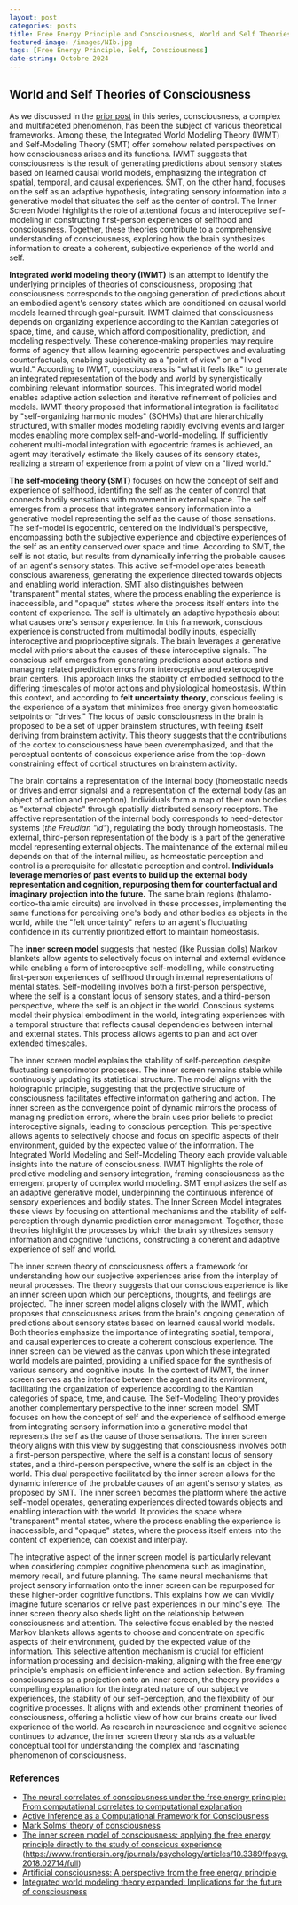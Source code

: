 ```yaml
---
layout: post
categories: posts
title: Free Energy Principle and Consciousness, World and Self Theories of Consciousness
featured-image: /images/NIb.jpg
tags: [Free Energy Principle, Self, Consciousness]
date-string: Octobre 2024
---
```


## World and Self Theories of Consciousness

As we discussed in the [prior post](https://kamran-afzali.github.io/posts/2024-08-28/con_fep_1.html) in this series, consciousness, a complex and multifaceted phenomenon, has been the subject of various theoretical frameworks. Among these, the Integrated World Modeling Theory (IWMT) and Self-Modeling Theory (SMT) offer somehow related perspectives on how consciousness arises and its functions. IWMT suggests that consciousness is the result of generating predictions about sensory states based on learned causal world models, emphasizing the integration of spatial, temporal, and causal experiences. SMT, on the other hand, focuses on the self as an adaptive hypothesis, integrating sensory information into a generative model that situates the self as the center of control. The Inner Screen Model highlights the role of attentional focus and interoceptive self-modeling in constructing first-person experiences of selfhood and consciousness. Together, these theories contribute to a comprehensive understanding of consciousness, exploring how the brain synthesizes information to create a coherent, subjective experience of the world and self.


**Integrated world modeling theory (IWMT)** is an attempt to identify the underlying principles of theories of consciousness, proposing that consciousness corresponds to the ongoing generation of predictions about an embodied agent's sensory states which are conditioned on causal world models learned through goal-pursuit. IWMT claimed that consciousness depends on organizing experience according to the Kantian categories of space, time, and cause, which afford compositionality, prediction, and modeling respectively. These coherence-making properties may require forms of agency that allow learning egocentric perspectives and evaluating counterfactuals, enabling subjectivity as a "point of view" on a "lived world." According to IWMT, consciousness is "what it feels like" to generate an integrated representation of the body and world by synergistically combining relevant information sources. This integrated world model enables adaptive action selection and iterative refinement of policies and models. IWMT theory proposed that informational integration is facilitated by "self-organizing harmonic modes" (SOHMs) that are hierarchically structured, with smaller modes modeling rapidly evolving events and larger modes enabling more complex self-and-world-modeling. If sufficiently coherent multi-modal integration with egocentric frames is achieved, an agent may iteratively estimate the likely causes of its sensory states, realizing a stream of experience from a point of view on a "lived world." 

**The self-modeling theory (SMT)** focuses on how the concept of self and experience of selfhood, identifing the self as the center of control that connects bodily sensations with movement in external space. The self emerges from a process that integrates sensory information into a generative model representing the self as the cause of those sensations. The self-model is egocentric, centered on the individual's perspective, encompassing both the subjective experience and objective experiences of the self as an entity conserved over space and time. According to SMT, the self is not static, but results from dynamically inferring the probable causes of an agent's sensory states. This active self-model operates beneath conscious awareness, generating the experience directed towards objects and enabling world interaction. SMT also distinguishes between "transparent" mental states, where the process enabling the experience is inaccessible, and "opaque" states where the process itself enters into the content of experience. The self is ultimately an adaptive hypothesis about what causes one's sensory experience. In this framework, conscious experience is constructed from multimodal bodily inputs, especially interoceptive and proprioceptive signals. The brain leverages a generative model with priors about the causes of these interoceptive signals. The conscious self emerges from generating predictions about actions and managing related prediction errors from interoceptive and exteroceptive brain centers. This approach links the stability of embodied selfhood to the differing timescales of motor actions and physiological homeostasis. Within this context, and according to **felt uncertainty theory**, conscious feeling is the experience of a system that minimizes free energy given homeostatic setpoints or "drives." The locus of basic consciousness in the brain is proposed to be a set of upper brainstem structures, with feeling itself deriving from brainstem activity. This theory suggests that the contributions of the cortex to consciousness have been overemphasized, and that the perceptual contents of conscious experience arise from the top-down constraining effect of cortical structures on brainstem activity. 

The brain contains a representation of the internal body (homeostatic needs or drives and error signals) and a representation of the external body (as an object of action and perception). Individuals form a map of their own bodies as "external objects" through spatially distributed sensory receptors. The affective representation of the internal body corresponds to need-detector systems (_the Freudian "id"_), regulating the body through homeostasis. The external, third-person representation of the body is a part of the generative model representing external objects. The maintenance of the external milieu depends on that of the internal milieu, as homeostatic perception and control is a prerequisite for allostatic perception and control. **Individuals leverage memories of past events to build up the external body representation and cognition, repurposing them for counterfactual and imaginary projection into the future.** The same brain regions (thalamo-cortico-thalamic circuits) are involved in these processes, implementing the same functions for perceiving one's body and other bodies as objects in the world, while the "felt uncertainty" refers to an agent's fluctuating confidence in its currently prioritized effort to maintain homeostasis.

The **inner screen model** suggests that nested (like Russian dolls) Markov blankets allow agents to selectively focus on internal and external evidence while enabling a form of interoceptive self-modelling, while constructing first-person experiences of selfhood through internal representations of mental states. Self-modelling involves both a first-person perspective, where the self is a constant locus of sensory states, and a third-person perspective, where the self is an object in the world. Conscious systems model their physical embodiment in the world, integrating experiences with a temporal structure that reflects causal dependencies between internal and external states. This process allows agents to plan and act over extended timescales.

The inner screen model explains the stability of self-perception despite fluctuating sensorimotor processes. The inner screen remains stable while continuously updating its statistical structure. The model aligns with the holographic principle, suggesting that the projective structure of consciousness facilitates effective information gathering and action. The inner screen as the convergence point of dynamic mirrors the process of managing prediction errors, where the brain uses prior beliefs to predict interoceptive signals, leading to conscious perception. This perspective allows agents to selectively choose and focus on specific aspects of their environment, guided by the expected value of the information. The Integrated World Modeling and Self-Modeling Theory each provide valuable insights into the nature of consciousness. IWMT highlights the role of predictive modeling and sensory integration, framing consciousness as the emergent property of complex world modeling. SMT emphasizes the self as an adaptive generative model, underpinning the continuous inference of sensory experiences and bodily states. The Inner Screen Model integrates these views by focusing on attentional mechanisms and the stability of self-perception through dynamic prediction error management. Together, these theories highlight the processes by which the brain synthesizes sensory information and cognitive functions, constructing a coherent and adaptive experience of self and world.

The inner screen theory of consciousness offers a framework for understanding how our subjective experiences arise from the interplay of neural processes. The theory suggests that our conscious experience is like an inner screen upon which our perceptions, thoughts, and feelings are projected. The inner screen model aligns closely with the IWMT, which proposes that consciousness arises from the brain's ongoing generation of predictions about sensory states based on learned causal world models. Both theories emphasize the importance of integrating spatial, temporal, and causal experiences to create a coherent conscious experience. The inner screen can be viewed as the canvas upon which these integrated world models are painted, providing a unified space for the synthesis of various sensory and cognitive inputs. In the context of IWMT, the inner screen serves as the interface between the agent and its environment, facilitating the organization of experience according to the Kantian categories of space, time, and cause. The Self-Modeling Theory provides another complementary perspective to the inner screen model. SMT focuses on how the concept of self and the experience of selfhood emerge from integrating sensory information into a generative model that represents the self as the cause of those sensations. The inner screen theory aligns with this view by suggesting that consciousness involves both a first-person perspective, where the self is a constant locus of sensory states, and a third-person perspective, where the self is an object in the world. This dual perspective facilitated by the inner screen allows for the dynamic inference of the probable causes of an agent's sensory states, as proposed by SMT. The inner screen becomes the platform where the active self-model operates, generating experiences directed towards objects and enabling interaction with the world. It provides the space where "transparent" mental states, where the process enabling the experience is inaccessible, and "opaque" states, where the process itself enters into the content of experience, can coexist and interplay.

The integrative aspect of the inner screen model is particularly relevant when considering complex cognitive phenomena such as imagination, memory recall, and future planning. The same neural mechanisms that project sensory information onto the inner screen can be repurposed for these higher-order cognitive functions. This explains how we can vividly imagine future scenarios or relive past experiences in our mind's eye. The inner screen theory also sheds light on the relationship between consciousness and attention. The selective focus enabled by the nested Markov blankets allows agents to choose and concentrate on specific aspects of their environment, guided by the expected value of the information. This selective attention mechanism is crucial for efficient information processing and decision-making, aligning with the free energy principle's emphasis on efficient inference and action selection. By framing consciousness as a projection onto an inner screen, the theory provides a compelling explanation for the integrated nature of our subjective experiences, the stability of our self-perception, and the flexibility of our cognitive processes. It aligns with and extends other prominent theories of consciousness, offering a holistic view of how our brains create our lived experience of the world. As research in neuroscience and cognitive science continues to advance, the inner screen theory stands as a valuable conceptual tool for understanding the complex and fascinating phenomenon of consciousness.


### References

- [The neural correlates of consciousness under the free energy principle: From computational correlates to computational explanation](https://www.researchgate.net/publication/354961263_The_neural_correlates_of_consciousness_under_the_free_energy_principle_From_computational_correlates_to_computational_explanation)
- [Active Inference as a Computational Framework for Consciousness](https://link.springer.com/article/10.1007/s13164-021-00579-w) 
- [Mark Solms’ theory of consciousness](https://selfawarepatterns.com/2021/02/25/mark-solms-theory-of-consciousness/) 
- [The inner screen model of consciousness: applying the free energy principle directly to the study of conscious experience](https://www.researchgate.net/publication/370494846_The_inner_screen_model_of_consciousness_applying_the_free_energy_principle_directly_to_the_study_of_conscious_experience) 
(https://www.frontiersin.org/journals/psychology/articles/10.3389/fpsyg.2018.02714/full)
- [Artificial consciousness: A perspective from the free energy principle](https://philarchive.org/archive/WIECLL) 
- [Integrated world modeling theory expanded: Implications for the future of consciousness](https://www.frontiersin.org/articles/10.3389/fncom.2022.642397/full)

